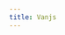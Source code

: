 ```yaml
---
title: Vanjs
---
```


<script type="text/javascript" src="./van-1.5.5.nomodule.min.js"></script>

<div id="app" class="reset no-select"></div>

<script>
const onVisible = (element, callback) => {
  const observer = new IntersectionObserver(([entry], obs) => {
    if (entry.isIntersecting) {
      callback();
      obs.disconnect();
    }
  });
  observer.observe(element);
};

const styled = (el) => {
  el.fontWeight = (v) => { el.style.fontWeight = v; return el; };
  el.fontSize = (v) => { el.style.fontSize = v; return el; };
  el.width = (v) => { el.style.width = v; return el; };
  el.height = (v) => { el.style.height = v; return el; };
  el.background = (v) => { el.style.background = v; return el; };
  el.color = (v) => { el.style.color = v; return el; };
  el.borderRadius = (v) => { el.style.borderRadius = v; return el; };
  el.padding = (v) => { el.style.padding = v; return el; };
  el.aspectRatio = (v) => { el.style.aspectRatio = v; return el; };
  el.position = (v) => { el.style.position = v; return el; };
  el.transition = (v) => { el.style.transition = v; return el; };
  el.zIndex = (v) => { el.style.zIndex = v; return el; };
  el.marginBottom = (v) => { el.style.marginBottom = v; return el; };
  el.marginInline = (v) => { el.style.marginInline = v; return el; };
  el.marginRight = (v) => { el.style.marginRight = v; return el; };
  el.display = (v) => { el.style.display = v; return el; };
  el.borderBottom = (v) => { el.style.borderBottom = v; return el; };
  el.borderRight = (v) => { el.style.borderRight = v; return el; };
  el.transform = (v) => { el.style.transform = v; return el; };
  el.cursor = (v) => { el.style.cursor = v; return el; };
  el.left = (v) => { el.style.left = v; return el; };
  el.flexDirection = (v) => { el.style.flexDirection = v; return el; };
  el.flex = (v) => { el.style.flex = v; return el; };
  el.justifyContent = (v) => { el.style.justifyContent = v; return el; };
  el.alignItems = (v) => { el.style.alignItems = v; return el; };
  el.top = (v) => { el.style.top = v; return el; };
  el.right = (v) => { el.style.right = v; return el; };
  el.left = (v) => { el.style.left = v; return el; };
  el.bottom = (v) => { el.style.bottom = v; return el; };
  el.overflow = (v) => { el.style.overflow = v; return el; };
  el.maxHeight = (v) => { el.style.maxHeight = v; return el; };
  el.onAppear = (callback) => { onVisible(el, callback) ; return  el; }

  el.mountIn = (elementId) => {
      const target = document.getElementById(elementId)
      van.add(target, el)
  }

    return el;
};

const styledTags = new Proxy({}, {
  get(_, tag) {
    return (...args) => styled(van.tags[tag](...args));
  }
});

const {button, div, pre, span, ul, li, p, style} = styledTags

const App = (element) => {
    return div(element)
        .background('white')
        .color('black')
        .width('300px')
        .aspectRatio('9 / 16')
        .display('flex')
        .justifyContent('center')
        .alignItems('center')
        .marginInline('auto')

}

const mockLoader = () =>
  new Promise((resolve) => {
    setTimeout(() => {
      resolve(['Item 1', 'Item 2', 'Item 3']);
    }, 1000);
  });

const iOSAsyncList = (screenTitle, loader = mockLoader) => {
    const state = van.state({ status: 'loading', payload: [] })
    const items = van.derive(() => state.val.payload)
    const successView = iOSList(screenTitle, items.value).width('300px').aspectRatio('9 / 16')
    const loadingView = iOSProgressView()
    const errorView = p('Error')

    const load = async () => {
        loader()
             .then((result) => state.val = { status: "success", payload: result })
             .catch(() => state.val = { status: "error", payload: null })
    }
    return div(() => {
        const { status } = state.val;
        if (status === "loading") return loadingView;
        if (status === "success") return successView;
        if (status === "error") return errorView;
      }).onAppear(() => load())
}

const iOSList = (screenTitle, items = ['Item 1', 'Item 2'], cell = (item) => li(item)) => {
    const title = p(screenTitle)
      .fontWeight('bold')
      .fontSize('24px')
      .marginBottom('12px')

    const list = ul(...items.map(cell))
    .background('white')
    .borderRadius('8px')

    const styles = style(`
        .ios-list ul li:hover::before {
          content: '';
          position: absolute;
          left: 0;
          right: 0;
          top: 0;
          bottom: -1px;
          background: #D2D1D7;
          border-radius: inherit;
          z-index: -1;
        }
        .ios-list ul li {
            position: relative;
            padding: 8px 16px;
            transition: background 0.2s ease;
            z-index: 1;
        }
        .ios-list ul li:not(:first-child)::after {
          content: '';
          position: absolute;
          left: 16px;
          right: 0;
          top: 0;
          height: 0.5px;
          background-color: #D2D1D7;
        }
        .ios-list ul li::before {
          transition: background 0.2s ease;
        }
        .ios-list ul li:first-child {
          border-top-left-radius: 8px;
          border-top-right-radius: 8px;
        }
        .ios-list ul li:last-child {
          border-bottom-left-radius: 8px;
          border-bottom-right-radius: 8px;
        }
    `)

    let view = div(title, list, styles)
        .display('block')
        .width('100%')
        .height('100%')
        .background('#efeef5')
        .color('black')
        .padding('16px')
        .cursor('default')

    view.classList.add('ios-list')
    return view
}


const items = [
    { text: "Item 1" },
    { text: "Item 2" },
    { text: "Item 3" }
];


const iOSProgressView = () => {
    const blade = () => {
        let view = div()
        view.classList.add('ispinner-blade')
        return view
    }

    let view = div(
        blade(),
        blade(),
        blade(),
        blade(),
        blade(),
        blade(),
        blade(),
        blade(),
        style(`
.ispinner {
position: relative;
width: 20px;
height: 20px; }
.ispinner .ispinner-blade {
position: absolute;
top: 6.5px;
left: 8.5px;
width: 2.5px;
height: 6.5px;
background-color: #8e8e93;
border-radius: 1.25px;
animation: iSpinnerBlade 1s linear infinite;
will-change: opacity; }
.ispinner .ispinner-blade:nth-child(1) {
transform: rotate(45deg) translateY(-6.5px);
animation-delay: -1.625s; }
.ispinner .ispinner-blade:nth-child(2) {
transform: rotate(90deg) translateY(-6.5px);
animation-delay: -1.5s; }
.ispinner .ispinner-blade:nth-child(3) {
transform: rotate(135deg) translateY(-6.5px);
animation-delay: -1.375s; }
.ispinner .ispinner-blade:nth-child(4) {
transform: rotate(180deg) translateY(-6.5px);
animation-delay: -1.25s; }
.ispinner .ispinner-blade:nth-child(5) {
transform: rotate(225deg) translateY(-6.5px);
animation-delay: -1.125s; }
.ispinner .ispinner-blade:nth-child(6) {
transform: rotate(270deg) translateY(-6.5px);
animation-delay: -1s; }
.ispinner .ispinner-blade:nth-child(7) {
transform: rotate(315deg) translateY(-6.5px);
animation-delay: -0.875s; }
.ispinner .ispinner-blade:nth-child(8) {
transform: rotate(360deg) translateY(-6.5px);
animation-delay: -0.75s; }
.ispinner.ispinner-large {
width: 35px;
height: 35px; }
.ispinner.ispinner-large .ispinner-blade {
top: 11.5px;
left: 15px;
width: 5px;
height: 12px;
border-radius: 2.5px; }
.ispinner.ispinner-large .ispinner-blade:nth-child(1) {
transform: rotate(45deg) translateY(-11.5px); }
.ispinner.ispinner-large .ispinner-blade:nth-child(2) {
transform: rotate(90deg) translateY(-11.5px); }
.ispinner.ispinner-large .ispinner-blade:nth-child(3) {
transform: rotate(135deg) translateY(-11.5px); }
.ispinner.ispinner-large .ispinner-blade:nth-child(4) {
transform: rotate(180deg) translateY(-11.5px); }
.ispinner.ispinner-large .ispinner-blade:nth-child(5) {
transform: rotate(225deg) translateY(-11.5px); }
.ispinner.ispinner-large .ispinner-blade:nth-child(6) {
transform: rotate(270deg) translateY(-11.5px); }
.ispinner.ispinner-large .ispinner-blade:nth-child(7) {
transform: rotate(315deg) translateY(-11.5px); }
.ispinner.ispinner-large .ispinner-blade:nth-child(8) {
transform: rotate(360deg) translateY(-11.5px); }

@keyframes iSpinnerBlade {
0% {
    opacity: 0.85; }
50% {
    opacity: 0.25; }
100% {
    opacity: 0.25; } }
        `)
    )

    view.classList.add('ispinner')

    return view
}


App(iOSAsyncList('Screen')).mountIn('app')
</script>
